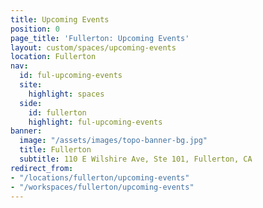 ```yaml
---
title: Upcoming Events
position: 0
page_title: 'Fullerton: Upcoming Events'
layout: custom/spaces/upcoming-events
location: Fullerton
nav:
  id: ful-upcoming-events
  site:
    highlight: spaces
  side:
    id: fullerton
    highlight: ful-upcoming-events
banner:
  image: "/assets/images/topo-banner-bg.jpg"
  title: Fullerton
  subtitle: 110 E Wilshire Ave, Ste 101, Fullerton, CA
redirect_from:
- "/locations/fullerton/upcoming-events"
- "/workspaces/fullerton/upcoming-events"
---
```

